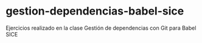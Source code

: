 # gestion-dependencias-babel-sice
Ejercicios realizado en la clase Gestión de dependencias con Git para Babel SICE
